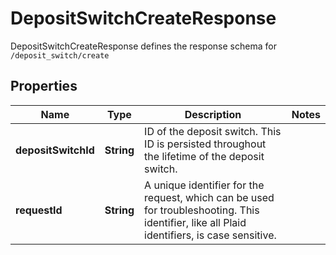 

# DepositSwitchCreateResponse

DepositSwitchCreateResponse defines the response schema for `/deposit_switch/create`

## Properties

| Name | Type | Description | Notes |
|------------ | ------------- | ------------- | -------------|
|**depositSwitchId** | **String** | ID of the deposit switch. This ID is persisted throughout the lifetime of the deposit switch. |  |
|**requestId** | **String** | A unique identifier for the request, which can be used for troubleshooting. This identifier, like all Plaid identifiers, is case sensitive. |  |



